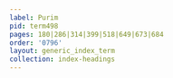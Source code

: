 ```yaml
---
label: Purim
pid: term498
pages: 180|286|314|399|518|649|673|684
order: '0796'
layout: generic_index_term
collection: index-headings
---
```

